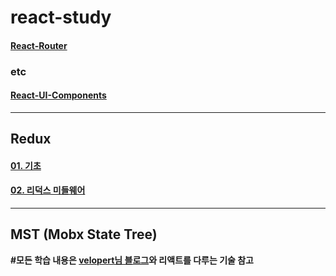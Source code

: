 # react-study
#### [React-Router](https://github.com/siminkyung/react-study/tree/master/React-Router)

### etc
#### [React-UI-Components](https://github.com/siminkyung/react-study/tree/master/React-UI-Components)

---

## Redux
#### [01. 기초](https://github.com/siminkyung/react-study/tree/master/Redux/)
#### [02. 리덕스 미들웨어](https://github.com/siminkyung/react-study/tree/master/Redux_Middleware)

---

## MST (Mobx State Tree)



**#모든 학습 내용은 [velopert님 블로그](https://velopert.com/)와 리액트를 다루는 기술 참고**
